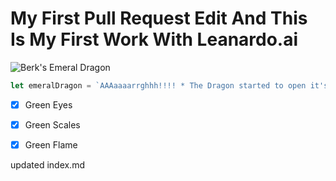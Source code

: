 # My First Pull Request Edit And This Is My First Work With Leanardo.ai

![Berk's Emeral Dragon](https://i.ibb.co/DLVgkMF/drag.png)


``` javascript
let emeralDragon = `AAAaaaarrghhh!!!! * The Dragon started to open it's eyes slowly *`;
```

- [x] Green Eyes
- [x] Green Scales
- [x] Green Flame




updated index.md

